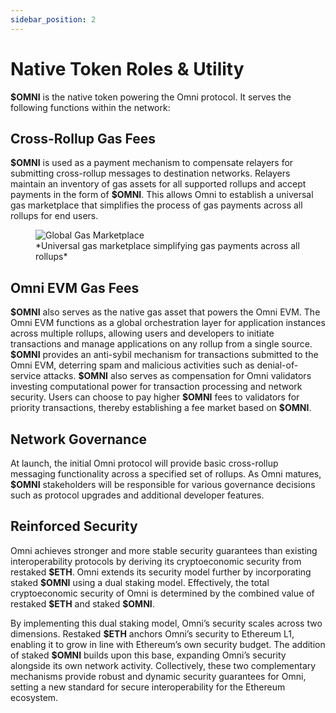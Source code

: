 ```yaml
---
sidebar_position: 2
---
```


# Native Token Roles & Utility

**\$OMNI** is the native token powering the Omni protocol. It serves the following functions within the network:

## Cross-Rollup Gas Fees

**\$OMNI** is used as a payment mechanism to compensate relayers for submitting cross-rollup messages to destination networks. Relayers maintain an inventory of gas assets for all supported rollups and accept payments in the form of **\$OMNI**. This allows Omni to establish a universal gas marketplace that simplifies the process of gas payments across all rollups for end users.

<figure>
  <img src="/img/gas-marketplace.png" alt="Global Gas Marketplace" />
  <figcaption>*Universal gas marketplace simplifying gas payments across all rollups*</figcaption>
</figure>

## Omni EVM Gas Fees

**\$OMNI** also serves as the native gas asset that powers the Omni EVM. The Omni EVM functions as a global orchestration layer for application instances across multiple rollups, allowing users and developers to initiate transactions and manage applications on any rollup from a single source. **\$OMNI** provides an anti-sybil mechanism for transactions submitted to the Omni EVM, deterring spam and malicious activities such as denial-of-service attacks. **\$OMNI** also serves as compensation for Omni validators investing computational power for transaction processing and network security. Users can choose to pay higher **\$OMNI** fees to validators for priority transactions, thereby establishing a fee market based on **\$OMNI**.

## Network Governance

At launch, the initial Omni protocol will provide basic cross-rollup messaging functionality across a specified set of rollups. As Omni matures, **\$OMNI** stakeholders will be responsible for various governance decisions such as protocol upgrades and additional developer features.

## Reinforced Security

Omni achieves stronger and more stable security guarantees than existing interoperability protocols by deriving its cryptoeconomic security from restaked **\$ETH**. Omni extends its security model further by incorporating staked **\$OMNI** using a dual staking model. Effectively, the total cryptoeconomic security of Omni is determined by the combined value of restaked **\$ETH** and staked **\$OMNI**.

By implementing this dual staking model, Omni’s security scales across two dimensions. Restaked **\$ETH** anchors Omni’s security to Ethereum L1, enabling it to grow in line with Ethereum’s own security budget. The addition of staked **\$OMNI** builds upon this base, expanding Omni’s security alongside its own network activity. Collectively, these two complementary mechanisms provide robust and dynamic security guarantees for Omni, setting a new standard for secure interoperability for the Ethereum ecosystem.
